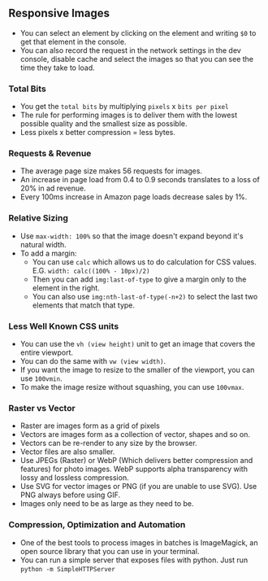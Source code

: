 ## Responsive Images

* You can select an element by clicking on the element and writing `$0` to get that element in the console.
* You can also record the request in the network settings in the dev console, disable cache and select the images so that you can see the time they take to load.

### Total Bits

* You get the `total bits` by multiplying `pixels` x `bits per pixel`
* The rule for performing images is to deliver them with the lowest possible quality and the smallest size as possible.
* Less pixels x better compression = less bytes.

### Requests & Revenue

* The average page size makes 56 requests for images.
* An increase in page load from 0.4 to 0.9 seconds translates to a loss of 20% in ad revenue.
* Every 100ms increase in Amazon page loads decrease sales by 1%.

### Relative Sizing

* Use `max-width: 100%` so that the image doesn't expand beyond it's natural width.
* To add a margin:
  * You can use `calc` which allows us to do calculation for CSS values. E.G. `width: calc((100% - 10px)/2)`
  * Then you can add `img:last-of-type` to give a margin only to the element in the right.
  * You can also use `img:nth-last-of-type(-n+2)` to select the last two elements that match that type.

### Less Well Known CSS units

* You can use the `vh (view height)` unit to get an image that covers the entire viewport.
* You can do the same with `vw (view width)`.
* If you want the image to resize to the smaller of the viewport, you can use `100vmin`.
* To make the image resize without squashing, you can use `100vmax`.

### Raster vs Vector

* Raster are images form as a grid of pixels
* Vectors are images form as a collection of vector, shapes and so on.
* Vectors can be re-render to any size by the browser.
* Vector files are also smaller.
* Use JPEGs (Raster) or WebP (Which delivers better compression and features) for photo images. WebP supports alpha transparency with lossy and lossless compression.
* Use SVG for vector images or PNG (if you are unable to use SVG). Use PNG always before using GIF.
* Images only need to be as large as they need to be.

### Compression, Optimization and Automation

* One of the best tools to process images in batches is ImageMagick, an open source library that you can use in your terminal.
* You can run a simple server that exposes files with python. Just run `python -m SimpleHTTPServer`
